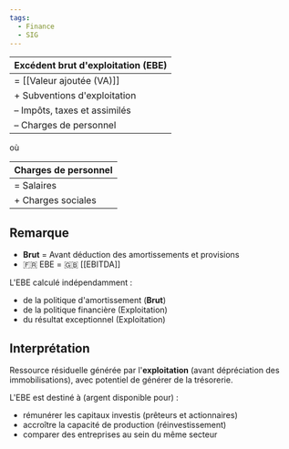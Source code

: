 ```yaml
---
tags:
  - Finance
  - SIG
---
```

| Excédent brut d'exploitation (EBE) |
|:---------------------------------- |
| = [[Valeur ajoutée (VA)]]          |
| + Subventions d'exploitation       |
| – Impôts, taxes et assimilés       |
| – Charges de personnel             |

où

| Charges de personnel |
|:-------------------- |
| = Salaires           |
| + Charges sociales                     |

## Remarque
- **Brut** = Avant déduction des amortissements et provisions
- 🇫🇷 EBE = 🇬🇧 [[EBITDA]]

L'EBE calculé indépendamment :
- de la politique d'amortissement (**Brut**)
- de la politique financière (Exploitation)
- du résultat exceptionnel (Exploitation)
  
## Interprétation
Ressource résiduelle générée par l'**exploitation** (avant dépréciation des immobilisations), avec potentiel de générer de la trésorerie.

L'EBE est destiné à (argent disponible pour) :
- rémunérer les capitaux investis (prêteurs et actionnaires)
- accroître la capacité de production (réinvestissement)
- comparer des entreprises au sein du même secteur
